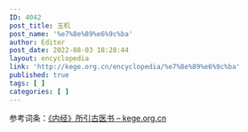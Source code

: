 ```yaml
---
ID: 4042
post_title: 玉机
post_name: '%e7%8e%89%e6%9c%ba'
author: Editor
post_date: 2022-08-03 18:28:44
layout: encyclopedia
link: 'http://kege.org.cn/encyclopedia/%e7%8e%89%e6%9c%ba'
published: true
tags: [ ]
categories: [ ]
---
```

参考词条：<a href="http://kege.org.cn/encyclopedia/%e3%80%8a%e5%86%85%e7%bb%8f%e3%80%8b%e6%89%80%e5%bc%95%e5%8f%a4%e5%8c%bb%e4%b9%a6">《内经》所引古医书 – kege.org.cn</a>